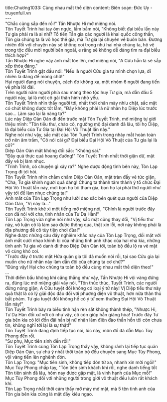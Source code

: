 title:Chương1033: Cùng nhau mất thể diện
content:
Biên soạn: Đức Uy - truyenfull.vn<br>---<br>"Chắc cũng sắp đến rồi!" Tần Nhược Hi mở miệng nói.<br>Tôn Tuyết Trinh hai tay ôm ngực, lẩm bẩm nói, "Không biết đại biểu lần này Tư gia phái ra là ai nhỉ? Tổ tiên Tần gia các ngươi là khai quốc công thần, Tôn gia chúng ta là võ học thế gia, mà Tư gia lại chuyên về buôn bán. Đương nhiên đối với chuyện này sẽ không coi trọng như hai nhà chúng ta, hộ vệ trong tộc đều mời người bên ngoài, e rằng sẽ không dễ dàng tìm ra đại biểu thích hợp?"<br>Tần Nhược Hi nghe vậy ánh mắt lóe lên, mở miệng nói, "A Cửu hẳn là sẽ sắp xếp thỏa đáng."<br>Tôn Tuyết Trinh gật đầu nói: "Nếu là người Cửu gia tự mình chọn lựa, dĩ nhiên là đáng để mong chờ!"<br>Hai người đang nói chuyện, cách đó không xa, một nhóm 6 người đang tiến về phía lôi đài.<br>Trên người năm người phía sau mang theo tộc huy Tư gia, mà dẫn đầu 5 người này, lại là một cô gái thân hình nhỏ yếu.<br>Tôn Tuyết Trinh nhìn thấy người tới, nhất thời chân mày nhíu chặt, sắc mặt có chút không được tốt lắm, "Đây không phải là nữ nhân họ Diệp lúc trước sao... Làm sao lại là nàng ta?"<br>Lúc này Diệp Oản Oản đi đến trước mặt Tôn Tuyết Trinh, mở miệng tự giới thiệu mình: "Tôn tiểu thư, chào cô, ngưỡng mộ đại danh đã lâu, tôi họ Diệp, là đại biểu của Tư Gia tại Đại Hội Võ Thuật lần này."<br>Nghe nói như vậy, sắc mặt của Tôn Tuyết Trinh trong nháy mắt hoàn toàn trở nên âm trầm, "Cô nói cái gì? Đại biểu Đại Hội Võ Thuật của Tư gia lại là cô?"<br>Diệp Oản Oản mặt không đổi sắc: "Không sai."<br>"Đây quả thực quá hoang đường!" Tôn Tuyết Trinh nhất thời giận dữ, mặt đầy vẻ bị làm nhục.<br>"Trinh Trinh, có chuyện gì xảy ra?" Nghe được động tĩnh bên này, Tôn Lạp Trọng đi tới hỏi.<br>Tôn Tuyết Trinh nhìn chằm chằm Diệp Oản Oản, mặt tràn đầy vẻ tức giận, "Cha, Tư gia khinh người quá đáng! Chúng ta thành tâm thành ý tổ chức Đại Hội Võ Thuật lần này, mời bọn họ tới tham gia, bọn họ lại phái thứ người như vậy tới để làm nhục chúng ta!"<br>Ánh mắt của Tôn Lạp Trọng như lưỡi dao sắc bén quét qua người của Diệp Oản Oản, "Vị này là..."<br>Tôn Tuyết Trinh khẽ xì một tiếng mở miệng nói, "Chính là người trước đây con đã nói với cha, tình nhân của Tư Dạ Hàn!"<br>Tôn Lạp Trọng vừa nghe nói như vậy, sắc mặt cũng thay đổi, "Vị tiểu thư này, vô luận cô là làm sao được thông qua, thật xin lỗi, nơi này không phải là địa phương để cô tùy tiện chơi đùa!"<br>Nghe được những câu đầy nghiêm khắc này của Tôn Lạp Trọng, đối mặt với ánh mắt cười nhạo khinh bị của những tinh anh khác của hai nhà kia, những tinh anh Tư gia vô danh đi theo Diệp Oản Oản tới, toàn bộ đều lộ ra vẻ mặt vô cùng khó coi.<br>"Trước đây ở trước mặt Hứa quản gia tôi đã muốn nói rồi, tại sao Cửu gia lại muốn cho nữ nhân này làm dẫn đội của chúng ta cơ chứ?"<br>"Đúng vậy! Hại cho chúng ta toàn bộ đều cùng nhau mất thể diện theo!"<br>...<br>Thời điểm bầu không khí căng thẳng như vậy, Tần Nhược Hi vội vàng đứng ra, đúng lúc mở miệng giải vây nói, "Tôn thúc thúc, Tuyết Trinh, các người đừng nóng giận, A Cửu tuyệt đối không có loại ý tứ này! Vị Diệp tiểu thư này quả thật là có lý giải độc đáo đối với phương diện võ thuật, hơn nữa thân thủ bất phàm. Tư gia tuyệt đối không hề có ý tứ xem thường Đại Hội Võ Thuật lần này!"<br>Tôn Tuyết Trinh bày ra biểu tình hận rèn sắt không thành thép, "Nhược Hi, Tư Dạ Hàn đối xử với cô như vậy, cô còn giúp hắn giảng hòa! Trước đây Tư gia bên kia có lời đồn đãi hắn bị nữ nhân làm điên đảo thần hồn tôi còn chưa tin, không nghĩ tới lại là sự thật!"<br>Tôn Tuyết Trinh đang định tiếp tục nói, lúc này, môn đồ đã dẫn Mục Tùy Phong đến rồi.<br>"Sư phụ, Mục tiên sinh đến rồi!"<br>Tôn Tuyết Trinh cùng Tôn Lạp Trọng thấy vậy, không rảnh lại tiếp tục quản Diệp Oản Oản, sự chú ý nhất thời toàn bộ đều chuyển sang Mục Tùy Phong, vội vàng tiến lên nghênh đón.<br>Tôn Lạp Trọng: "Mục tiên sinh, không tiếp đón từ xa, nhanh xin mời ngồi!"<br>Mục Tùy Phong chắp tay, "Tôn tiên sinh khách khí rồi, nghe danh tiếng tốt Tôn tiên sinh đã lâu, hôm nay được gặp mặt, là vinh hạnh của Mục mỗ!"<br>Mục Tùy Phong đối với những người trong giới võ thuật đều luôn rất khách khí.<br>Tôn Lạp Trọng nhất thời cảm thấy mở mày mở mặt, mà 5 tên tinh anh của Tôn gia bên kia cũng là mặt đầy kiêu ngạo.